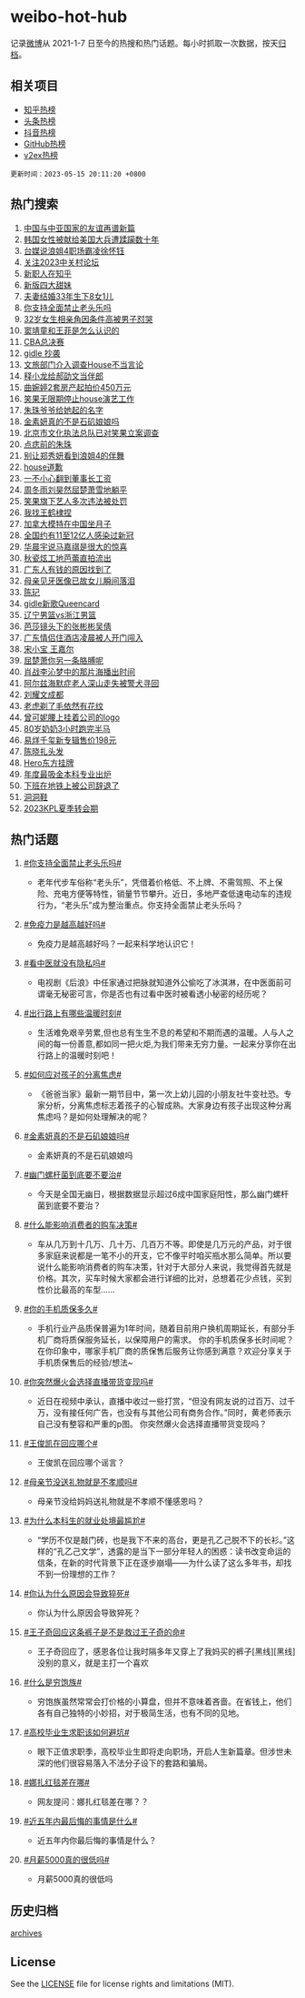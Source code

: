 # weibo-hot-hub

记录[微博](https://www.weibo.com)从 2021-1-7 日至今的热搜和热门话题。每小时抓取一次数据，按天[归档](archives)。

## 相关项目

- [知乎热榜](https://github.com/lonnyzhang423/zhihu-hot-hub)
- [头条热榜](https://github.com/lonnyzhang423/toutiao-hot-hub)
- [抖音热榜](https://github.com/lonnyzhang423/douyin-hot-hub)
- [GitHub热榜](https://github.com/lonnyzhang423/github-hot-hub)
- [v2ex热榜](https://github.com/lonnyzhang423/v2ex-hot-hub)


`更新时间：2023-05-15 20:11:20 +0800`

## 热门搜索

1. [中国与中亚国家的友谊再谱新篇](https://m.weibo.cn/search?containerid=100103type%3D1%26t%3D10%26q%3D%23%E4%B8%AD%E5%9B%BD%E4%B8%8E%E4%B8%AD%E4%BA%9A%E5%9B%BD%E5%AE%B6%E7%9A%84%E5%8F%8B%E8%B0%8A%E5%86%8D%E8%B0%B1%E6%96%B0%E7%AF%87%23&stream_entry_id=51&isnewpage=1&extparam=seat%3D1%26pos%3D0%26dgr%3D0%26filter_type%3Drealtimehot%26c_type%3D51%26cate%3D10103%26stream_entry_id%3D51%26display_time%3D1684152679%26pre_seqid%3D1684152679030932423142&luicode=10000011&lfid=106003type%253D25%2526t%253D3%2526disable_hot%253D1%2526filter_type%253Drealtimehot)
1. [韩国女性被献给美国大兵遭蹂躏数十年](https://m.weibo.cn/search?containerid=100103type%3D1%26t%3D10%26q%3D%23%E9%9F%A9%E5%9B%BD%E5%A5%B3%E6%80%A7%E8%A2%AB%E7%8C%AE%E7%BB%99%E7%BE%8E%E5%9B%BD%E5%A4%A7%E5%85%B5%E9%81%AD%E8%B9%82%E8%BA%8F%E6%95%B0%E5%8D%81%E5%B9%B4%23&stream_entry_id=31&isnewpage=1&extparam=seat%3D1%26pos%3D0%26realpos%3D1%26lcate%3D5001%26band_rank%3D1%26q%3D%2523%25E9%259F%25A9%25E5%259B%25BD%25E5%25A5%25B3%25E6%2580%25A7%25E8%25A2%25AB%25E7%258C%25AE%25E7%25BB%2599%25E7%25BE%258E%25E5%259B%25BD%25E5%25A4%25A7%25E5%2585%25B5%25E9%2581%25AD%25E8%25B9%2582%25E8%25BA%258F%25E6%2595%25B0%25E5%258D%2581%25E5%25B9%25B4%2523%26cate%3D5001%26flag%3D2%26dgr%3D0%26c_type%3D31%26stream_entry_id%3D31%26filter_type%3Drealtimehot%26display_time%3D1684152679%26pre_seqid%3D1684152679030932423142&luicode=10000011&lfid=106003type%253D25%2526t%253D3%2526disable_hot%253D1%2526filter_type%253Drealtimehot)
1. [台媒说浪姐4职场霸凌徐怀钰](https://m.weibo.cn/search?containerid=100103type%3D1%26t%3D10%26q%3D%23%E5%8F%B0%E5%AA%92%E8%AF%B4%E6%B5%AA%E5%A7%904%E8%81%8C%E5%9C%BA%E9%9C%B8%E5%87%8C%E5%BE%90%E6%80%80%E9%92%B0%23&stream_entry_id=31&isnewpage=1&extparam=seat%3D1%26pos%3D1%26realpos%3D2%26lcate%3D5001%26band_rank%3D2%26q%3D%2523%25E5%258F%25B0%25E5%25AA%2592%25E8%25AF%25B4%25E6%25B5%25AA%25E5%25A7%25904%25E8%2581%258C%25E5%259C%25BA%25E9%259C%25B8%25E5%2587%258C%25E5%25BE%2590%25E6%2580%2580%25E9%2592%25B0%2523%26cate%3D5001%26flag%3D1%26dgr%3D0%26c_type%3D31%26stream_entry_id%3D31%26filter_type%3Drealtimehot%26display_time%3D1684152679%26pre_seqid%3D1684152679030932423142&luicode=10000011&lfid=106003type%253D25%2526t%253D3%2526disable_hot%253D1%2526filter_type%253Drealtimehot)
1. [关注2023中关村论坛](https://m.weibo.cn/search?containerid=100103type%3D1%26t%3D10%26q%3D%23%E5%85%B3%E6%B3%A82023%E4%B8%AD%E5%85%B3%E6%9D%91%E8%AE%BA%E5%9D%9B%23&stream_entry_id=31&isnewpage=1&extparam=seat%3D1%26pos%3D2%26realpos%3D3%26lcate%3D5001%26band_rank%3D3%26q%3D%2523%25E5%2585%25B3%25E6%25B3%25A82023%25E4%25B8%25AD%25E5%2585%25B3%25E6%259D%2591%25E8%25AE%25BA%25E5%259D%259B%2523%26cate%3D5001%26flag%3D0%26dgr%3D0%26c_type%3D31%26stream_entry_id%3D31%26filter_type%3Drealtimehot%26display_time%3D1684152679%26pre_seqid%3D1684152679030932423142&luicode=10000011&lfid=106003type%253D25%2526t%253D3%2526disable_hot%253D1%2526filter_type%253Drealtimehot)
1. [新职人在知乎](https://m.weibo.cn/search?containerid=100103type%3D1%26t%3D10%26q%3D%23%E6%96%B0%E8%81%8C%E4%BA%BA%E5%9C%A8%E7%9F%A5%E4%B9%8E%23&stream_entry_id=31&isnewpage=1&extparam=seat%3D1%26pos%3D3%26lcate%3D5001%26band_rank%3D4%26adid%3D188929%26q%3D%2523%25E6%2596%25B0%25E8%2581%258C%25E4%25BA%25BA%25E5%259C%25A8%25E7%259F%25A5%25E4%25B9%258E%2523%26cate%3D5001%26is_ad_pos%3D1%26dgr%3D0%26c_type%3D31%26topic_ad%3D1%26stream_entry_id%3D31%26filter_type%3Drealtimehot%26display_time%3D1684152679%26pre_seqid%3D1684152679030932423142&luicode=10000011&lfid=106003type%253D25%2526t%253D3%2526disable_hot%253D1%2526filter_type%253Drealtimehot)
1. [新版四大甜妹](https://m.weibo.cn/search?containerid=100103type%3D1%26t%3D10%26q%3D%23%E6%96%B0%E7%89%88%E5%9B%9B%E5%A4%A7%E7%94%9C%E5%A6%B9%23&stream_entry_id=31&isnewpage=1&extparam=seat%3D1%26pos%3D4%26realpos%3D4%26lcate%3D5001%26band_rank%3D4%26q%3D%2523%25E6%2596%25B0%25E7%2589%2588%25E5%259B%259B%25E5%25A4%25A7%25E7%2594%259C%25E5%25A6%25B9%2523%26cate%3D5001%26flag%3D1%26dgr%3D0%26c_type%3D31%26stream_entry_id%3D31%26filter_type%3Drealtimehot%26display_time%3D1684152679%26pre_seqid%3D1684152679030932423142&luicode=10000011&lfid=106003type%253D25%2526t%253D3%2526disable_hot%253D1%2526filter_type%253Drealtimehot)
1. [夫妻结婚33年生下8女1儿](https://m.weibo.cn/search?containerid=100103type%3D1%26t%3D10%26q%3D%23%E5%A4%AB%E5%A6%BB%E7%BB%93%E5%A9%9A33%E5%B9%B4%E7%94%9F%E4%B8%8B8%E5%A5%B31%E5%84%BF%23&stream_entry_id=31&isnewpage=1&extparam=seat%3D1%26pos%3D5%26realpos%3D5%26lcate%3D5001%26band_rank%3D5%26q%3D%2523%25E5%25A4%25AB%25E5%25A6%25BB%25E7%25BB%2593%25E5%25A9%259A33%25E5%25B9%25B4%25E7%2594%259F%25E4%25B8%258B8%25E5%25A5%25B31%25E5%2584%25BF%2523%26cate%3D5001%26flag%3D1%26dgr%3D0%26c_type%3D31%26stream_entry_id%3D31%26filter_type%3Drealtimehot%26display_time%3D1684152679%26pre_seqid%3D1684152679030932423142&luicode=10000011&lfid=106003type%253D25%2526t%253D3%2526disable_hot%253D1%2526filter_type%253Drealtimehot)
1. [你支持全面禁止老头乐吗](https://m.weibo.cn/search?containerid=100103type%3D1%26t%3D10%26q%3D%23%E4%BD%A0%E6%94%AF%E6%8C%81%E5%85%A8%E9%9D%A2%E7%A6%81%E6%AD%A2%E8%80%81%E5%A4%B4%E4%B9%90%E5%90%97%23&stream_entry_id=31&isnewpage=1&extparam=seat%3D1%26pos%3D6%26realpos%3D6%26lcate%3D5001%26band_rank%3D6%26q%3D%2523%25E4%25BD%25A0%25E6%2594%25AF%25E6%258C%2581%25E5%2585%25A8%25E9%259D%25A2%25E7%25A6%2581%25E6%25AD%25A2%25E8%2580%2581%25E5%25A4%25B4%25E4%25B9%2590%25E5%2590%2597%2523%26cate%3D5001%26flag%3D0%26dgr%3D0%26c_type%3D31%26stream_entry_id%3D31%26filter_type%3Drealtimehot%26display_time%3D1684152679%26pre_seqid%3D1684152679030932423142&luicode=10000011&lfid=106003type%253D25%2526t%253D3%2526disable_hot%253D1%2526filter_type%253Drealtimehot)
1. [32岁女生相亲角因条件高被男子怼哭](https://m.weibo.cn/search?containerid=100103type%3D1%26t%3D10%26q%3D%2332%E5%B2%81%E5%A5%B3%E7%94%9F%E7%9B%B8%E4%BA%B2%E8%A7%92%E5%9B%A0%E6%9D%A1%E4%BB%B6%E9%AB%98%E8%A2%AB%E7%94%B7%E5%AD%90%E6%80%BC%E5%93%AD%23&stream_entry_id=31&isnewpage=1&extparam=seat%3D1%26pos%3D7%26realpos%3D7%26lcate%3D5001%26band_rank%3D7%26q%3D%252332%25E5%25B2%2581%25E5%25A5%25B3%25E7%2594%259F%25E7%259B%25B8%25E4%25BA%25B2%25E8%25A7%2592%25E5%259B%25A0%25E6%259D%25A1%25E4%25BB%25B6%25E9%25AB%2598%25E8%25A2%25AB%25E7%2594%25B7%25E5%25AD%2590%25E6%2580%25BC%25E5%2593%25AD%2523%26cate%3D5001%26flag%3D0%26dgr%3D0%26c_type%3D31%26stream_entry_id%3D31%26filter_type%3Drealtimehot%26display_time%3D1684152679%26pre_seqid%3D1684152679030932423142&luicode=10000011&lfid=106003type%253D25%2526t%253D3%2526disable_hot%253D1%2526filter_type%253Drealtimehot)
1. [窦靖童和王菲是怎么认识的](https://m.weibo.cn/search?containerid=100103type%3D1%26t%3D10%26q%3D%23%E7%AA%A6%E9%9D%96%E7%AB%A5%E5%92%8C%E7%8E%8B%E8%8F%B2%E6%98%AF%E6%80%8E%E4%B9%88%E8%AE%A4%E8%AF%86%E7%9A%84%23&stream_entry_id=31&isnewpage=1&extparam=seat%3D1%26pos%3D8%26realpos%3D8%26lcate%3D5001%26band_rank%3D8%26q%3D%2523%25E7%25AA%25A6%25E9%259D%2596%25E7%25AB%25A5%25E5%2592%258C%25E7%258E%258B%25E8%258F%25B2%25E6%2598%25AF%25E6%2580%258E%25E4%25B9%2588%25E8%25AE%25A4%25E8%25AF%2586%25E7%259A%2584%2523%26cate%3D5001%26flag%3D0%26dgr%3D0%26c_type%3D31%26stream_entry_id%3D31%26filter_type%3Drealtimehot%26display_time%3D1684152679%26pre_seqid%3D1684152679030932423142&luicode=10000011&lfid=106003type%253D25%2526t%253D3%2526disable_hot%253D1%2526filter_type%253Drealtimehot)
1. [CBA总决赛](https://m.weibo.cn/search?containerid=100103type%3D1%26t%3D10%26q%3D%23CBA%E6%80%BB%E5%86%B3%E8%B5%9B%23&stream_entry_id=31&isnewpage=1&extparam=seat%3D1%26pos%3D9%26realpos%3D9%26lcate%3D5001%26band_rank%3D9%26q%3D%2523CBA%25E6%2580%25BB%25E5%2586%25B3%25E8%25B5%259B%2523%26cate%3D5001%26flag%3D1%26dgr%3D0%26c_type%3D31%26stream_entry_id%3D31%26filter_type%3Drealtimehot%26display_time%3D1684152679%26pre_seqid%3D1684152679030932423142&luicode=10000011&lfid=106003type%253D25%2526t%253D3%2526disable_hot%253D1%2526filter_type%253Drealtimehot)
1. [gidle 抄袭](https://m.weibo.cn/search?containerid=100103type%3D1%26t%3D10%26q%3Dgidle+%E6%8A%84%E8%A2%AD&stream_entry_id=31&isnewpage=1&extparam=seat%3D1%26pos%3D10%26realpos%3D10%26lcate%3D5001%26band_rank%3D10%26q%3Dgidle%2520%25E6%258A%2584%25E8%25A2%25AD%26cate%3D5001%26flag%3D0%26dgr%3D0%26c_type%3D31%26stream_entry_id%3D31%26filter_type%3Drealtimehot%26display_time%3D1684152679%26pre_seqid%3D1684152679030932423142&luicode=10000011&lfid=106003type%253D25%2526t%253D3%2526disable_hot%253D1%2526filter_type%253Drealtimehot)
1. [文旅部门介入调查House不当言论](https://m.weibo.cn/search?containerid=100103type%3D1%26t%3D10%26q%3D%23%E6%96%87%E6%97%85%E9%83%A8%E9%97%A8%E4%BB%8B%E5%85%A5%E8%B0%83%E6%9F%A5House%E4%B8%8D%E5%BD%93%E8%A8%80%E8%AE%BA%23&stream_entry_id=31&isnewpage=1&extparam=seat%3D1%26pos%3D11%26realpos%3D11%26lcate%3D5001%26band_rank%3D11%26q%3D%2523%25E6%2596%2587%25E6%2597%2585%25E9%2583%25A8%25E9%2597%25A8%25E4%25BB%258B%25E5%2585%25A5%25E8%25B0%2583%25E6%259F%25A5House%25E4%25B8%258D%25E5%25BD%2593%25E8%25A8%2580%25E8%25AE%25BA%2523%26cate%3D5001%26flag%3D2%26dgr%3D0%26c_type%3D31%26stream_entry_id%3D31%26filter_type%3Drealtimehot%26display_time%3D1684152679%26pre_seqid%3D1684152679030932423142&luicode=10000011&lfid=106003type%253D25%2526t%253D3%2526disable_hot%253D1%2526filter_type%253Drealtimehot)
1. [释小龙给郝劭文当伴郎](https://m.weibo.cn/search?containerid=100103type%3D1%26t%3D10%26q%3D%23%E9%87%8A%E5%B0%8F%E9%BE%99%E7%BB%99%E9%83%9D%E5%8A%AD%E6%96%87%E5%BD%93%E4%BC%B4%E9%83%8E%23&stream_entry_id=31&isnewpage=1&extparam=seat%3D1%26pos%3D12%26realpos%3D12%26lcate%3D5001%26band_rank%3D12%26q%3D%2523%25E9%2587%258A%25E5%25B0%258F%25E9%25BE%2599%25E7%25BB%2599%25E9%2583%259D%25E5%258A%25AD%25E6%2596%2587%25E5%25BD%2593%25E4%25BC%25B4%25E9%2583%258E%2523%26cate%3D5001%26flag%3D2%26dgr%3D0%26c_type%3D31%26stream_entry_id%3D31%26filter_type%3Drealtimehot%26display_time%3D1684152679%26pre_seqid%3D1684152679030932423142&luicode=10000011&lfid=106003type%253D25%2526t%253D3%2526disable_hot%253D1%2526filter_type%253Drealtimehot)
1. [曲婉婷2套房产起拍价450万元](https://m.weibo.cn/search?containerid=100103type%3D1%26t%3D10%26q%3D%23%E6%9B%B2%E5%A9%89%E5%A9%B72%E5%A5%97%E6%88%BF%E4%BA%A7%E8%B5%B7%E6%8B%8D%E4%BB%B7450%E4%B8%87%E5%85%83%23&stream_entry_id=31&isnewpage=1&extparam=seat%3D1%26pos%3D13%26realpos%3D13%26lcate%3D5001%26band_rank%3D13%26q%3D%2523%25E6%259B%25B2%25E5%25A9%2589%25E5%25A9%25B72%25E5%25A5%2597%25E6%2588%25BF%25E4%25BA%25A7%25E8%25B5%25B7%25E6%258B%258D%25E4%25BB%25B7450%25E4%25B8%2587%25E5%2585%2583%2523%26cate%3D5001%26flag%3D1%26dgr%3D0%26c_type%3D31%26stream_entry_id%3D31%26filter_type%3Drealtimehot%26display_time%3D1684152679%26pre_seqid%3D1684152679030932423142&luicode=10000011&lfid=106003type%253D25%2526t%253D3%2526disable_hot%253D1%2526filter_type%253Drealtimehot)
1. [笑果无限期停止house演艺工作](https://m.weibo.cn/search?containerid=100103type%3D1%26t%3D10%26q%3D%23%E7%AC%91%E6%9E%9C%E6%97%A0%E9%99%90%E6%9C%9F%E5%81%9C%E6%AD%A2house%E6%BC%94%E8%89%BA%E5%B7%A5%E4%BD%9C%23&stream_entry_id=31&isnewpage=1&extparam=seat%3D1%26pos%3D14%26realpos%3D14%26lcate%3D5001%26band_rank%3D14%26q%3D%2523%25E7%25AC%2591%25E6%259E%259C%25E6%2597%25A0%25E9%2599%2590%25E6%259C%259F%25E5%2581%259C%25E6%25AD%25A2house%25E6%25BC%2594%25E8%2589%25BA%25E5%25B7%25A5%25E4%25BD%259C%2523%26cate%3D5001%26flag%3D0%26dgr%3D0%26c_type%3D31%26stream_entry_id%3D31%26filter_type%3Drealtimehot%26display_time%3D1684152679%26pre_seqid%3D1684152679030932423142&luicode=10000011&lfid=106003type%253D25%2526t%253D3%2526disable_hot%253D1%2526filter_type%253Drealtimehot)
1. [朱珠爷爷给她起的名字](https://m.weibo.cn/search?containerid=100103type%3D1%26t%3D10%26q%3D%23%E6%9C%B1%E7%8F%A0%E7%88%B7%E7%88%B7%E7%BB%99%E5%A5%B9%E8%B5%B7%E7%9A%84%E5%90%8D%E5%AD%97%23&stream_entry_id=31&isnewpage=1&extparam=seat%3D1%26pos%3D15%26realpos%3D15%26lcate%3D5001%26band_rank%3D15%26q%3D%2523%25E6%259C%25B1%25E7%258F%25A0%25E7%2588%25B7%25E7%2588%25B7%25E7%25BB%2599%25E5%25A5%25B9%25E8%25B5%25B7%25E7%259A%2584%25E5%2590%258D%25E5%25AD%2597%2523%26cate%3D5001%26flag%3D1%26dgr%3D0%26c_type%3D31%26stream_entry_id%3D31%26filter_type%3Drealtimehot%26display_time%3D1684152679%26pre_seqid%3D1684152679030932423142&luicode=10000011&lfid=106003type%253D25%2526t%253D3%2526disable_hot%253D1%2526filter_type%253Drealtimehot)
1. [金素妍真的不是石矶娘娘吗](https://m.weibo.cn/search?containerid=100103type%3D1%26t%3D10%26q%3D%23%E9%87%91%E7%B4%A0%E5%A6%8D%E7%9C%9F%E7%9A%84%E4%B8%8D%E6%98%AF%E7%9F%B3%E7%9F%B6%E5%A8%98%E5%A8%98%E5%90%97%23&stream_entry_id=31&isnewpage=1&extparam=seat%3D1%26pos%3D16%26realpos%3D16%26lcate%3D5001%26band_rank%3D16%26q%3D%2523%25E9%2587%2591%25E7%25B4%25A0%25E5%25A6%258D%25E7%259C%259F%25E7%259A%2584%25E4%25B8%258D%25E6%2598%25AF%25E7%259F%25B3%25E7%259F%25B6%25E5%25A8%2598%25E5%25A8%2598%25E5%2590%2597%2523%26cate%3D5001%26flag%3D0%26dgr%3D0%26c_type%3D31%26stream_entry_id%3D31%26filter_type%3Drealtimehot%26display_time%3D1684152679%26pre_seqid%3D1684152679030932423142&luicode=10000011&lfid=106003type%253D25%2526t%253D3%2526disable_hot%253D1%2526filter_type%253Drealtimehot)
1. [北京市文化执法总队已对笑果立案调查](https://m.weibo.cn/search?containerid=100103type%3D1%26t%3D10%26q%3D%23%E5%8C%97%E4%BA%AC%E5%B8%82%E6%96%87%E5%8C%96%E6%89%A7%E6%B3%95%E6%80%BB%E9%98%9F%E5%B7%B2%E5%AF%B9%E7%AC%91%E6%9E%9C%E7%AB%8B%E6%A1%88%E8%B0%83%E6%9F%A5%23&stream_entry_id=31&isnewpage=1&extparam=seat%3D1%26pos%3D17%26realpos%3D17%26lcate%3D5001%26band_rank%3D17%26q%3D%2523%25E5%258C%2597%25E4%25BA%25AC%25E5%25B8%2582%25E6%2596%2587%25E5%258C%2596%25E6%2589%25A7%25E6%25B3%2595%25E6%2580%25BB%25E9%2598%259F%25E5%25B7%25B2%25E5%25AF%25B9%25E7%25AC%2591%25E6%259E%259C%25E7%25AB%258B%25E6%25A1%2588%25E8%25B0%2583%25E6%259F%25A5%2523%26cate%3D5001%26flag%3D1%26dgr%3D0%26c_type%3D31%26stream_entry_id%3D31%26filter_type%3Drealtimehot%26display_time%3D1684152679%26pre_seqid%3D1684152679030932423142&luicode=10000011&lfid=106003type%253D25%2526t%253D3%2526disable_hot%253D1%2526filter_type%253Drealtimehot)
1. [点痣前的朱珠](https://m.weibo.cn/search?containerid=100103type%3D1%26t%3D10%26q%3D%23%E7%82%B9%E7%97%A3%E5%89%8D%E7%9A%84%E6%9C%B1%E7%8F%A0%23&stream_entry_id=31&isnewpage=1&extparam=seat%3D1%26pos%3D18%26realpos%3D18%26lcate%3D5001%26band_rank%3D18%26q%3D%2523%25E7%2582%25B9%25E7%2597%25A3%25E5%2589%258D%25E7%259A%2584%25E6%259C%25B1%25E7%258F%25A0%2523%26cate%3D5001%26flag%3D1%26dgr%3D0%26c_type%3D31%26stream_entry_id%3D31%26filter_type%3Drealtimehot%26display_time%3D1684152679%26pre_seqid%3D1684152679030932423142&luicode=10000011&lfid=106003type%253D25%2526t%253D3%2526disable_hot%253D1%2526filter_type%253Drealtimehot)
1. [别让郑秀妍看到浪姐4的伴舞](https://m.weibo.cn/search?containerid=100103type%3D1%26t%3D10%26q%3D%23%E5%88%AB%E8%AE%A9%E9%83%91%E7%A7%80%E5%A6%8D%E7%9C%8B%E5%88%B0%E6%B5%AA%E5%A7%904%E7%9A%84%E4%BC%B4%E8%88%9E%23&stream_entry_id=31&isnewpage=1&extparam=seat%3D1%26pos%3D19%26realpos%3D19%26lcate%3D5001%26band_rank%3D19%26q%3D%2523%25E5%2588%25AB%25E8%25AE%25A9%25E9%2583%2591%25E7%25A7%2580%25E5%25A6%258D%25E7%259C%258B%25E5%2588%25B0%25E6%25B5%25AA%25E5%25A7%25904%25E7%259A%2584%25E4%25BC%25B4%25E8%2588%259E%2523%26cate%3D5001%26flag%3D1%26dgr%3D0%26c_type%3D31%26stream_entry_id%3D31%26filter_type%3Drealtimehot%26display_time%3D1684152679%26pre_seqid%3D1684152679030932423142&luicode=10000011&lfid=106003type%253D25%2526t%253D3%2526disable_hot%253D1%2526filter_type%253Drealtimehot)
1. [house道歉](https://m.weibo.cn/search?containerid=100103type%3D1%26t%3D10%26q%3D%23house%E9%81%93%E6%AD%89%23&stream_entry_id=31&isnewpage=1&extparam=seat%3D1%26pos%3D20%26realpos%3D20%26lcate%3D5001%26band_rank%3D20%26q%3D%2523house%25E9%2581%2593%25E6%25AD%2589%2523%26cate%3D5001%26flag%3D0%26dgr%3D0%26c_type%3D31%26stream_entry_id%3D31%26filter_type%3Drealtimehot%26display_time%3D1684152679%26pre_seqid%3D1684152679030932423142&luicode=10000011&lfid=106003type%253D25%2526t%253D3%2526disable_hot%253D1%2526filter_type%253Drealtimehot)
1. [一不小心翻到董事长工资](https://m.weibo.cn/search?containerid=100103type%3D1%26t%3D10%26q%3D%23%E4%B8%80%E4%B8%8D%E5%B0%8F%E5%BF%83%E7%BF%BB%E5%88%B0%E8%91%A3%E4%BA%8B%E9%95%BF%E5%B7%A5%E8%B5%84%23&stream_entry_id=31&isnewpage=1&extparam=seat%3D1%26pos%3D21%26realpos%3D21%26lcate%3D5001%26band_rank%3D21%26q%3D%2523%25E4%25B8%2580%25E4%25B8%258D%25E5%25B0%258F%25E5%25BF%2583%25E7%25BF%25BB%25E5%2588%25B0%25E8%2591%25A3%25E4%25BA%258B%25E9%2595%25BF%25E5%25B7%25A5%25E8%25B5%2584%2523%26cate%3D5001%26flag%3D0%26dgr%3D0%26c_type%3D31%26stream_entry_id%3D31%26filter_type%3Drealtimehot%26display_time%3D1684152679%26pre_seqid%3D1684152679030932423142&luicode=10000011&lfid=106003type%253D25%2526t%253D3%2526disable_hot%253D1%2526filter_type%253Drealtimehot)
1. [周冬雨刘昊然屈楚萧雪地躺平](https://m.weibo.cn/search?containerid=100103type%3D1%26t%3D10%26q%3D%23%E5%91%A8%E5%86%AC%E9%9B%A8%E5%88%98%E6%98%8A%E7%84%B6%E5%B1%88%E6%A5%9A%E8%90%A7%E9%9B%AA%E5%9C%B0%E8%BA%BA%E5%B9%B3%23&stream_entry_id=31&isnewpage=1&extparam=seat%3D1%26pos%3D22%26realpos%3D22%26lcate%3D5001%26band_rank%3D22%26q%3D%2523%25E5%2591%25A8%25E5%2586%25AC%25E9%259B%25A8%25E5%2588%2598%25E6%2598%258A%25E7%2584%25B6%25E5%25B1%2588%25E6%25A5%259A%25E8%2590%25A7%25E9%259B%25AA%25E5%259C%25B0%25E8%25BA%25BA%25E5%25B9%25B3%2523%26cate%3D5001%26flag%3D0%26dgr%3D0%26c_type%3D31%26stream_entry_id%3D31%26filter_type%3Drealtimehot%26display_time%3D1684152679%26pre_seqid%3D1684152679030932423142&luicode=10000011&lfid=106003type%253D25%2526t%253D3%2526disable_hot%253D1%2526filter_type%253Drealtimehot)
1. [笑果旗下艺人多次违法被处罚](https://m.weibo.cn/search?containerid=100103type%3D1%26t%3D10%26q%3D%23%E7%AC%91%E6%9E%9C%E6%97%97%E4%B8%8B%E8%89%BA%E4%BA%BA%E5%A4%9A%E6%AC%A1%E8%BF%9D%E6%B3%95%E8%A2%AB%E5%A4%84%E7%BD%9A%23&stream_entry_id=31&isnewpage=1&extparam=seat%3D1%26pos%3D23%26realpos%3D23%26lcate%3D5001%26band_rank%3D23%26q%3D%2523%25E7%25AC%2591%25E6%259E%259C%25E6%2597%2597%25E4%25B8%258B%25E8%2589%25BA%25E4%25BA%25BA%25E5%25A4%259A%25E6%25AC%25A1%25E8%25BF%259D%25E6%25B3%2595%25E8%25A2%25AB%25E5%25A4%2584%25E7%25BD%259A%2523%26cate%3D5001%26flag%3D0%26dgr%3D0%26c_type%3D31%26stream_entry_id%3D31%26filter_type%3Drealtimehot%26display_time%3D1684152679%26pre_seqid%3D1684152679030932423142&luicode=10000011&lfid=106003type%253D25%2526t%253D3%2526disable_hot%253D1%2526filter_type%253Drealtimehot)
1. [我找王鹤棣捏](https://m.weibo.cn/search?containerid=100103type%3D1%26t%3D10%26q%3D%23%E6%88%91%E6%89%BE%E7%8E%8B%E9%B9%A4%E6%A3%A3%E6%8D%8F%23&stream_entry_id=31&isnewpage=1&extparam=seat%3D1%26pos%3D24%26realpos%3D24%26lcate%3D5001%26band_rank%3D24%26q%3D%2523%25E6%2588%2591%25E6%2589%25BE%25E7%258E%258B%25E9%25B9%25A4%25E6%25A3%25A3%25E6%258D%258F%2523%26cate%3D5001%26flag%3D0%26dgr%3D0%26c_type%3D31%26stream_entry_id%3D31%26filter_type%3Drealtimehot%26display_time%3D1684152679%26pre_seqid%3D1684152679030932423142&luicode=10000011&lfid=106003type%253D25%2526t%253D3%2526disable_hot%253D1%2526filter_type%253Drealtimehot)
1. [加拿大模特在中国坐月子](https://m.weibo.cn/search?containerid=100103type%3D1%26t%3D10%26q%3D%E5%8A%A0%E6%8B%BF%E5%A4%A7%E6%A8%A1%E7%89%B9%E5%9C%A8%E4%B8%AD%E5%9B%BD%E5%9D%90%E6%9C%88%E5%AD%90&stream_entry_id=31&isnewpage=1&extparam=seat%3D1%26pos%3D25%26realpos%3D25%26lcate%3D5001%26band_rank%3D25%26q%3D%25E5%258A%25A0%25E6%258B%25BF%25E5%25A4%25A7%25E6%25A8%25A1%25E7%2589%25B9%25E5%259C%25A8%25E4%25B8%25AD%25E5%259B%25BD%25E5%259D%2590%25E6%259C%2588%25E5%25AD%2590%26cate%3D5001%26flag%3D0%26dgr%3D0%26c_type%3D31%26stream_entry_id%3D31%26filter_type%3Drealtimehot%26display_time%3D1684152679%26pre_seqid%3D1684152679030932423142&luicode=10000011&lfid=106003type%253D25%2526t%253D3%2526disable_hot%253D1%2526filter_type%253Drealtimehot)
1. [全国约有11至12亿人感染过新冠](https://m.weibo.cn/search?containerid=100103type%3D1%26t%3D10%26q%3D%23%E5%85%A8%E5%9B%BD%E7%BA%A6%E6%9C%8911%E8%87%B312%E4%BA%BF%E4%BA%BA%E6%84%9F%E6%9F%93%E8%BF%87%E6%96%B0%E5%86%A0%23&stream_entry_id=31&isnewpage=1&extparam=seat%3D1%26pos%3D26%26realpos%3D26%26lcate%3D5001%26band_rank%3D26%26q%3D%2523%25E5%2585%25A8%25E5%259B%25BD%25E7%25BA%25A6%25E6%259C%258911%25E8%2587%25B312%25E4%25BA%25BF%25E4%25BA%25BA%25E6%2584%259F%25E6%259F%2593%25E8%25BF%2587%25E6%2596%25B0%25E5%2586%25A0%2523%26cate%3D5001%26flag%3D1%26dgr%3D0%26c_type%3D31%26stream_entry_id%3D31%26filter_type%3Drealtimehot%26display_time%3D1684152679%26pre_seqid%3D1684152679030932423142&luicode=10000011&lfid=106003type%253D25%2526t%253D3%2526disable_hot%253D1%2526filter_type%253Drealtimehot)
1. [华晨宇说马嘉祺是很大的惊喜](https://m.weibo.cn/search?containerid=100103type%3D1%26t%3D10%26q%3D%23%E5%8D%8E%E6%99%A8%E5%AE%87%E8%AF%B4%E9%A9%AC%E5%98%89%E7%A5%BA%E6%98%AF%E5%BE%88%E5%A4%A7%E7%9A%84%E6%83%8A%E5%96%9C%23&stream_entry_id=31&isnewpage=1&extparam=seat%3D1%26pos%3D27%26realpos%3D27%26lcate%3D5001%26band_rank%3D27%26q%3D%2523%25E5%258D%258E%25E6%2599%25A8%25E5%25AE%2587%25E8%25AF%25B4%25E9%25A9%25AC%25E5%2598%2589%25E7%25A5%25BA%25E6%2598%25AF%25E5%25BE%2588%25E5%25A4%25A7%25E7%259A%2584%25E6%2583%258A%25E5%2596%259C%2523%26cate%3D5001%26flag%3D1%26dgr%3D0%26c_type%3D31%26stream_entry_id%3D31%26filter_type%3Drealtimehot%26display_time%3D1684152679%26pre_seqid%3D1684152679030932423142&luicode=10000011&lfid=106003type%253D25%2526t%253D3%2526disable_hot%253D1%2526filter_type%253Drealtimehot)
1. [秋瓷炫工地芭蕾直拍流出](https://m.weibo.cn/search?containerid=100103type%3D1%26t%3D10%26q%3D%E7%A7%8B%E7%93%B7%E7%82%AB%E5%B7%A5%E5%9C%B0%E8%8A%AD%E8%95%BE%E7%9B%B4%E6%8B%8D%E6%B5%81%E5%87%BA&stream_entry_id=31&isnewpage=1&extparam=seat%3D1%26pos%3D28%26realpos%3D28%26lcate%3D5001%26band_rank%3D28%26q%3D%25E7%25A7%258B%25E7%2593%25B7%25E7%2582%25AB%25E5%25B7%25A5%25E5%259C%25B0%25E8%258A%25AD%25E8%2595%25BE%25E7%259B%25B4%25E6%258B%258D%25E6%25B5%2581%25E5%2587%25BA%26cate%3D5001%26flag%3D0%26dgr%3D0%26c_type%3D31%26stream_entry_id%3D31%26filter_type%3Drealtimehot%26display_time%3D1684152679%26pre_seqid%3D1684152679030932423142&luicode=10000011&lfid=106003type%253D25%2526t%253D3%2526disable_hot%253D1%2526filter_type%253Drealtimehot)
1. [广东人有钱的原因找到了](https://m.weibo.cn/search?containerid=100103type%3D1%26t%3D10%26q%3D%23%E5%B9%BF%E4%B8%9C%E4%BA%BA%E6%9C%89%E9%92%B1%E7%9A%84%E5%8E%9F%E5%9B%A0%E6%89%BE%E5%88%B0%E4%BA%86%23&stream_entry_id=31&isnewpage=1&extparam=seat%3D1%26pos%3D29%26realpos%3D29%26lcate%3D5001%26band_rank%3D29%26q%3D%2523%25E5%25B9%25BF%25E4%25B8%259C%25E4%25BA%25BA%25E6%259C%2589%25E9%2592%25B1%25E7%259A%2584%25E5%258E%259F%25E5%259B%25A0%25E6%2589%25BE%25E5%2588%25B0%25E4%25BA%2586%2523%26cate%3D5001%26flag%3D1%26dgr%3D0%26c_type%3D31%26stream_entry_id%3D31%26filter_type%3Drealtimehot%26display_time%3D1684152679%26pre_seqid%3D1684152679030932423142&luicode=10000011&lfid=106003type%253D25%2526t%253D3%2526disable_hot%253D1%2526filter_type%253Drealtimehot)
1. [母亲见牙医像已故女儿瞬间落泪](https://m.weibo.cn/search?containerid=100103type%3D1%26t%3D10%26q%3D%23%E6%AF%8D%E4%BA%B2%E8%A7%81%E7%89%99%E5%8C%BB%E5%83%8F%E5%B7%B2%E6%95%85%E5%A5%B3%E5%84%BF%E7%9E%AC%E9%97%B4%E8%90%BD%E6%B3%AA%23&stream_entry_id=31&isnewpage=1&extparam=seat%3D1%26pos%3D30%26realpos%3D30%26lcate%3D5001%26band_rank%3D30%26q%3D%2523%25E6%25AF%258D%25E4%25BA%25B2%25E8%25A7%2581%25E7%2589%2599%25E5%258C%25BB%25E5%2583%258F%25E5%25B7%25B2%25E6%2595%2585%25E5%25A5%25B3%25E5%2584%25BF%25E7%259E%25AC%25E9%2597%25B4%25E8%2590%25BD%25E6%25B3%25AA%2523%26cate%3D5001%26flag%3D0%26dgr%3D0%26c_type%3D31%26stream_entry_id%3D31%26filter_type%3Drealtimehot%26display_time%3D1684152679%26pre_seqid%3D1684152679030932423142&luicode=10000011&lfid=106003type%253D25%2526t%253D3%2526disable_hot%253D1%2526filter_type%253Drealtimehot)
1. [陈玘](https://m.weibo.cn/search?containerid=100103type%3D1%26t%3D10%26q%3D%E9%99%88%E7%8E%98&stream_entry_id=31&isnewpage=1&extparam=seat%3D1%26pos%3D31%26realpos%3D31%26lcate%3D5001%26band_rank%3D31%26q%3D%25E9%2599%2588%25E7%258E%2598%26cate%3D5001%26flag%3D1%26dgr%3D0%26c_type%3D31%26stream_entry_id%3D31%26filter_type%3Drealtimehot%26display_time%3D1684152679%26pre_seqid%3D1684152679030932423142&luicode=10000011&lfid=106003type%253D25%2526t%253D3%2526disable_hot%253D1%2526filter_type%253Drealtimehot)
1. [gidle新歌Queencard](https://m.weibo.cn/search?containerid=100103type%3D1%26t%3D10%26q%3D%23gidle%E6%96%B0%E6%AD%8CQueencard%23&stream_entry_id=31&isnewpage=1&extparam=seat%3D1%26pos%3D32%26realpos%3D32%26lcate%3D5001%26band_rank%3D32%26q%3D%2523gidle%25E6%2596%25B0%25E6%25AD%258CQueencard%2523%26cate%3D5001%26flag%3D0%26dgr%3D0%26c_type%3D31%26stream_entry_id%3D31%26filter_type%3Drealtimehot%26display_time%3D1684152679%26pre_seqid%3D1684152679030932423142&luicode=10000011&lfid=106003type%253D25%2526t%253D3%2526disable_hot%253D1%2526filter_type%253Drealtimehot)
1. [辽宁男篮vs浙江男篮](https://m.weibo.cn/search?containerid=100103type%3D1%26t%3D10%26q%3D%23%E8%BE%BD%E5%AE%81%E7%94%B7%E7%AF%AEvs%E6%B5%99%E6%B1%9F%E7%94%B7%E7%AF%AE%23&stream_entry_id=31&isnewpage=1&extparam=seat%3D1%26pos%3D33%26realpos%3D33%26lcate%3D5001%26band_rank%3D33%26q%3D%2523%25E8%25BE%25BD%25E5%25AE%2581%25E7%2594%25B7%25E7%25AF%25AEvs%25E6%25B5%2599%25E6%25B1%259F%25E7%2594%25B7%25E7%25AF%25AE%2523%26cate%3D5001%26flag%3D1%26dgr%3D0%26c_type%3D31%26stream_entry_id%3D31%26filter_type%3Drealtimehot%26display_time%3D1684152679%26pre_seqid%3D1684152679030932423142&luicode=10000011&lfid=106003type%253D25%2526t%253D3%2526disable_hot%253D1%2526filter_type%253Drealtimehot)
1. [芭莎镜头下的张彬彬吴倩](https://m.weibo.cn/search?containerid=100103type%3D1%26t%3D10%26q%3D%23%E8%8A%AD%E8%8E%8E%E9%95%9C%E5%A4%B4%E4%B8%8B%E7%9A%84%E5%BC%A0%E5%BD%AC%E5%BD%AC%E5%90%B4%E5%80%A9%23&stream_entry_id=31&isnewpage=1&extparam=seat%3D1%26pos%3D34%26realpos%3D34%26lcate%3D5001%26band_rank%3D34%26q%3D%2523%25E8%258A%25AD%25E8%258E%258E%25E9%2595%259C%25E5%25A4%25B4%25E4%25B8%258B%25E7%259A%2584%25E5%25BC%25A0%25E5%25BD%25AC%25E5%25BD%25AC%25E5%2590%25B4%25E5%2580%25A9%2523%26cate%3D5001%26flag%3D1%26dgr%3D0%26c_type%3D31%26stream_entry_id%3D31%26filter_type%3Drealtimehot%26display_time%3D1684152679%26pre_seqid%3D1684152679030932423142&luicode=10000011&lfid=106003type%253D25%2526t%253D3%2526disable_hot%253D1%2526filter_type%253Drealtimehot)
1. [广东情侣住酒店凌晨被人开门闯入](https://m.weibo.cn/search?containerid=100103type%3D1%26t%3D10%26q%3D%23%E5%B9%BF%E4%B8%9C%E6%83%85%E4%BE%A3%E4%BD%8F%E9%85%92%E5%BA%97%E5%87%8C%E6%99%A8%E8%A2%AB%E4%BA%BA%E5%BC%80%E9%97%A8%E9%97%AF%E5%85%A5%23&stream_entry_id=31&isnewpage=1&extparam=seat%3D1%26pos%3D35%26realpos%3D35%26lcate%3D5001%26band_rank%3D35%26q%3D%2523%25E5%25B9%25BF%25E4%25B8%259C%25E6%2583%2585%25E4%25BE%25A3%25E4%25BD%258F%25E9%2585%2592%25E5%25BA%2597%25E5%2587%258C%25E6%2599%25A8%25E8%25A2%25AB%25E4%25BA%25BA%25E5%25BC%2580%25E9%2597%25A8%25E9%2597%25AF%25E5%2585%25A5%2523%26cate%3D5001%26flag%3D1%26dgr%3D0%26c_type%3D31%26stream_entry_id%3D31%26filter_type%3Drealtimehot%26display_time%3D1684152679%26pre_seqid%3D1684152679030932423142&luicode=10000011&lfid=106003type%253D25%2526t%253D3%2526disable_hot%253D1%2526filter_type%253Drealtimehot)
1. [宋小宝 王嘉尔](https://m.weibo.cn/search?containerid=100103type%3D1%26t%3D10%26q%3D%E5%AE%8B%E5%B0%8F%E5%AE%9D+%E7%8E%8B%E5%98%89%E5%B0%94&stream_entry_id=31&isnewpage=1&extparam=seat%3D1%26pos%3D36%26realpos%3D36%26lcate%3D5001%26band_rank%3D36%26q%3D%25E5%25AE%258B%25E5%25B0%258F%25E5%25AE%259D%2520%25E7%258E%258B%25E5%2598%2589%25E5%25B0%2594%26cate%3D5001%26flag%3D0%26dgr%3D0%26c_type%3D31%26stream_entry_id%3D31%26filter_type%3Drealtimehot%26display_time%3D1684152679%26pre_seqid%3D1684152679030932423142&luicode=10000011&lfid=106003type%253D25%2526t%253D3%2526disable_hot%253D1%2526filter_type%253Drealtimehot)
1. [屈楚萧你另一条胳膊呢](https://m.weibo.cn/search?containerid=100103type%3D1%26t%3D10%26q%3D%23%E5%B1%88%E6%A5%9A%E8%90%A7%E4%BD%A0%E5%8F%A6%E4%B8%80%E6%9D%A1%E8%83%B3%E8%86%8A%E5%91%A2%23&stream_entry_id=31&isnewpage=1&extparam=seat%3D1%26pos%3D37%26realpos%3D37%26lcate%3D5001%26band_rank%3D37%26q%3D%2523%25E5%25B1%2588%25E6%25A5%259A%25E8%2590%25A7%25E4%25BD%25A0%25E5%258F%25A6%25E4%25B8%2580%25E6%259D%25A1%25E8%2583%25B3%25E8%2586%258A%25E5%2591%25A2%2523%26cate%3D5001%26flag%3D1%26dgr%3D0%26c_type%3D31%26stream_entry_id%3D31%26filter_type%3Drealtimehot%26display_time%3D1684152679%26pre_seqid%3D1684152679030932423142&luicode=10000011&lfid=106003type%253D25%2526t%253D3%2526disable_hot%253D1%2526filter_type%253Drealtimehot)
1. [肖战李沁梦中的那片海播出时间](https://m.weibo.cn/search?containerid=100103type%3D1%26t%3D10%26q%3D%23%E8%82%96%E6%88%98%E6%9D%8E%E6%B2%81%E6%A2%A6%E4%B8%AD%E7%9A%84%E9%82%A3%E7%89%87%E6%B5%B7%E6%92%AD%E5%87%BA%E6%97%B6%E9%97%B4%23&stream_entry_id=31&isnewpage=1&extparam=seat%3D1%26pos%3D38%26realpos%3D38%26lcate%3D5001%26band_rank%3D38%26q%3D%2523%25E8%2582%2596%25E6%2588%2598%25E6%259D%258E%25E6%25B2%2581%25E6%25A2%25A6%25E4%25B8%25AD%25E7%259A%2584%25E9%2582%25A3%25E7%2589%2587%25E6%25B5%25B7%25E6%2592%25AD%25E5%2587%25BA%25E6%2597%25B6%25E9%2597%25B4%2523%26cate%3D5001%26flag%3D1%26dgr%3D0%26c_type%3D31%26stream_entry_id%3D31%26filter_type%3Drealtimehot%26display_time%3D1684152679%26pre_seqid%3D1684152679030932423142&luicode=10000011&lfid=106003type%253D25%2526t%253D3%2526disable_hot%253D1%2526filter_type%253Drealtimehot)
1. [阿尔兹海默症老人深山走失被警犬寻回](https://m.weibo.cn/search?containerid=100103type%3D1%26t%3D10%26q%3D%23%E9%98%BF%E5%B0%94%E5%85%B9%E6%B5%B7%E9%BB%98%E7%97%87%E8%80%81%E4%BA%BA%E6%B7%B1%E5%B1%B1%E8%B5%B0%E5%A4%B1%E8%A2%AB%E8%AD%A6%E7%8A%AC%E5%AF%BB%E5%9B%9E%23&stream_entry_id=31&isnewpage=1&extparam=seat%3D1%26pos%3D39%26realpos%3D39%26lcate%3D5001%26band_rank%3D39%26q%3D%2523%25E9%2598%25BF%25E5%25B0%2594%25E5%2585%25B9%25E6%25B5%25B7%25E9%25BB%2598%25E7%2597%2587%25E8%2580%2581%25E4%25BA%25BA%25E6%25B7%25B1%25E5%25B1%25B1%25E8%25B5%25B0%25E5%25A4%25B1%25E8%25A2%25AB%25E8%25AD%25A6%25E7%258A%25AC%25E5%25AF%25BB%25E5%259B%259E%2523%26cate%3D5001%26flag%3D0%26dgr%3D0%26c_type%3D31%26stream_entry_id%3D31%26filter_type%3Drealtimehot%26display_time%3D1684152679%26pre_seqid%3D1684152679030932423142&luicode=10000011&lfid=106003type%253D25%2526t%253D3%2526disable_hot%253D1%2526filter_type%253Drealtimehot)
1. [刘耀文成都](https://m.weibo.cn/search?containerid=100103type%3D1%26t%3D10%26q%3D%E5%88%98%E8%80%80%E6%96%87%E6%88%90%E9%83%BD&stream_entry_id=31&isnewpage=1&extparam=seat%3D1%26pos%3D40%26realpos%3D40%26lcate%3D5001%26band_rank%3D40%26q%3D%25E5%2588%2598%25E8%2580%2580%25E6%2596%2587%25E6%2588%2590%25E9%2583%25BD%26cate%3D5001%26flag%3D1%26dgr%3D0%26c_type%3D31%26stream_entry_id%3D31%26filter_type%3Drealtimehot%26display_time%3D1684152679%26pre_seqid%3D1684152679030932423142&luicode=10000011&lfid=106003type%253D25%2526t%253D3%2526disable_hot%253D1%2526filter_type%253Drealtimehot)
1. [老虎剃了毛依然有花纹](https://m.weibo.cn/search?containerid=100103type%3D1%26t%3D10%26q%3D%E8%80%81%E8%99%8E%E5%89%83%E4%BA%86%E6%AF%9B%E4%BE%9D%E7%84%B6%E6%9C%89%E8%8A%B1%E7%BA%B9&stream_entry_id=31&isnewpage=1&extparam=seat%3D1%26pos%3D41%26realpos%3D41%26lcate%3D5001%26band_rank%3D41%26q%3D%25E8%2580%2581%25E8%2599%258E%25E5%2589%2583%25E4%25BA%2586%25E6%25AF%259B%25E4%25BE%259D%25E7%2584%25B6%25E6%259C%2589%25E8%258A%25B1%25E7%25BA%25B9%26cate%3D5001%26flag%3D0%26dgr%3D0%26c_type%3D31%26stream_entry_id%3D31%26filter_type%3Drealtimehot%26display_time%3D1684152679%26pre_seqid%3D1684152679030932423142&luicode=10000011&lfid=106003type%253D25%2526t%253D3%2526disable_hot%253D1%2526filter_type%253Drealtimehot)
1. [曾可妮腰上挂着公司的logo](https://m.weibo.cn/search?containerid=100103type%3D1%26t%3D10%26q%3D%23%E6%9B%BE%E5%8F%AF%E5%A6%AE%E8%85%B0%E4%B8%8A%E6%8C%82%E7%9D%80%E5%85%AC%E5%8F%B8%E7%9A%84logo%23&stream_entry_id=31&isnewpage=1&extparam=seat%3D1%26pos%3D42%26realpos%3D42%26lcate%3D5001%26band_rank%3D42%26q%3D%2523%25E6%259B%25BE%25E5%258F%25AF%25E5%25A6%25AE%25E8%2585%25B0%25E4%25B8%258A%25E6%258C%2582%25E7%259D%2580%25E5%2585%25AC%25E5%258F%25B8%25E7%259A%2584logo%2523%26cate%3D5001%26flag%3D1%26dgr%3D0%26c_type%3D31%26stream_entry_id%3D31%26filter_type%3Drealtimehot%26display_time%3D1684152679%26pre_seqid%3D1684152679030932423142&luicode=10000011&lfid=106003type%253D25%2526t%253D3%2526disable_hot%253D1%2526filter_type%253Drealtimehot)
1. [80岁奶奶3小时跑完半马](https://m.weibo.cn/search?containerid=100103type%3D1%26t%3D10%26q%3D%2380%E5%B2%81%E5%A5%B6%E5%A5%B63%E5%B0%8F%E6%97%B6%E8%B7%91%E5%AE%8C%E5%8D%8A%E9%A9%AC%23&stream_entry_id=31&isnewpage=1&extparam=seat%3D1%26pos%3D43%26realpos%3D43%26lcate%3D5001%26band_rank%3D43%26q%3D%252380%25E5%25B2%2581%25E5%25A5%25B6%25E5%25A5%25B63%25E5%25B0%258F%25E6%2597%25B6%25E8%25B7%2591%25E5%25AE%258C%25E5%258D%258A%25E9%25A9%25AC%2523%26cate%3D5001%26flag%3D0%26dgr%3D0%26c_type%3D31%26stream_entry_id%3D31%26filter_type%3Drealtimehot%26display_time%3D1684152679%26pre_seqid%3D1684152679030932423142&luicode=10000011&lfid=106003type%253D25%2526t%253D3%2526disable_hot%253D1%2526filter_type%253Drealtimehot)
1. [易烊千玺新专辑售价198元](https://m.weibo.cn/search?containerid=100103type%3D1%26t%3D10%26q%3D%23%E6%98%93%E7%83%8A%E5%8D%83%E7%8E%BA%E6%96%B0%E4%B8%93%E8%BE%91%E5%94%AE%E4%BB%B7198%E5%85%83%23&stream_entry_id=31&isnewpage=1&extparam=seat%3D1%26pos%3D44%26realpos%3D44%26lcate%3D5001%26band_rank%3D44%26q%3D%2523%25E6%2598%2593%25E7%2583%258A%25E5%258D%2583%25E7%258E%25BA%25E6%2596%25B0%25E4%25B8%2593%25E8%25BE%2591%25E5%2594%25AE%25E4%25BB%25B7198%25E5%2585%2583%2523%26cate%3D5001%26flag%3D0%26dgr%3D0%26c_type%3D31%26stream_entry_id%3D31%26filter_type%3Drealtimehot%26display_time%3D1684152679%26pre_seqid%3D1684152679030932423142&luicode=10000011&lfid=106003type%253D25%2526t%253D3%2526disable_hot%253D1%2526filter_type%253Drealtimehot)
1. [陈晓扎头发](https://m.weibo.cn/search?containerid=100103type%3D1%26t%3D10%26q%3D%23%E9%99%88%E6%99%93%E6%89%8E%E5%A4%B4%E5%8F%91%23&stream_entry_id=31&isnewpage=1&extparam=seat%3D1%26pos%3D45%26realpos%3D45%26lcate%3D5001%26band_rank%3D45%26q%3D%2523%25E9%2599%2588%25E6%2599%2593%25E6%2589%258E%25E5%25A4%25B4%25E5%258F%2591%2523%26cate%3D5001%26flag%3D1%26dgr%3D0%26c_type%3D31%26stream_entry_id%3D31%26filter_type%3Drealtimehot%26display_time%3D1684152679%26pre_seqid%3D1684152679030932423142&luicode=10000011&lfid=106003type%253D25%2526t%253D3%2526disable_hot%253D1%2526filter_type%253Drealtimehot)
1. [Hero东方挂牌](https://m.weibo.cn/search?containerid=100103type%3D1%26t%3D10%26q%3D%23Hero%E4%B8%9C%E6%96%B9%E6%8C%82%E7%89%8C%23&stream_entry_id=31&isnewpage=1&extparam=seat%3D1%26pos%3D46%26realpos%3D46%26lcate%3D5001%26band_rank%3D46%26q%3D%2523Hero%25E4%25B8%259C%25E6%2596%25B9%25E6%258C%2582%25E7%2589%258C%2523%26cate%3D5001%26flag%3D1%26dgr%3D0%26c_type%3D31%26stream_entry_id%3D31%26filter_type%3Drealtimehot%26display_time%3D1684152679%26pre_seqid%3D1684152679030932423142&luicode=10000011&lfid=106003type%253D25%2526t%253D3%2526disable_hot%253D1%2526filter_type%253Drealtimehot)
1. [年度最吸金本科专业出炉](https://m.weibo.cn/search?containerid=100103type%3D1%26t%3D10%26q%3D%23%E5%B9%B4%E5%BA%A6%E6%9C%80%E5%90%B8%E9%87%91%E6%9C%AC%E7%A7%91%E4%B8%93%E4%B8%9A%E5%87%BA%E7%82%89%23&stream_entry_id=31&isnewpage=1&extparam=seat%3D1%26pos%3D47%26realpos%3D47%26lcate%3D5001%26band_rank%3D47%26q%3D%2523%25E5%25B9%25B4%25E5%25BA%25A6%25E6%259C%2580%25E5%2590%25B8%25E9%2587%2591%25E6%259C%25AC%25E7%25A7%2591%25E4%25B8%2593%25E4%25B8%259A%25E5%2587%25BA%25E7%2582%2589%2523%26cate%3D5001%26flag%3D0%26dgr%3D0%26c_type%3D31%26stream_entry_id%3D31%26filter_type%3Drealtimehot%26display_time%3D1684152679%26pre_seqid%3D1684152679030932423142&luicode=10000011&lfid=106003type%253D25%2526t%253D3%2526disable_hot%253D1%2526filter_type%253Drealtimehot)
1. [下班在地铁上被公司辞退了](https://m.weibo.cn/search?containerid=100103type%3D1%26t%3D10%26q%3D%23%E4%B8%8B%E7%8F%AD%E5%9C%A8%E5%9C%B0%E9%93%81%E4%B8%8A%E8%A2%AB%E5%85%AC%E5%8F%B8%E8%BE%9E%E9%80%80%E4%BA%86%23&stream_entry_id=31&isnewpage=1&extparam=seat%3D1%26pos%3D48%26realpos%3D48%26lcate%3D5001%26band_rank%3D48%26q%3D%2523%25E4%25B8%258B%25E7%258F%25AD%25E5%259C%25A8%25E5%259C%25B0%25E9%2593%2581%25E4%25B8%258A%25E8%25A2%25AB%25E5%2585%25AC%25E5%258F%25B8%25E8%25BE%259E%25E9%2580%2580%25E4%25BA%2586%2523%26cate%3D5001%26flag%3D0%26dgr%3D0%26c_type%3D31%26stream_entry_id%3D31%26filter_type%3Drealtimehot%26display_time%3D1684152679%26pre_seqid%3D1684152679030932423142&luicode=10000011&lfid=106003type%253D25%2526t%253D3%2526disable_hot%253D1%2526filter_type%253Drealtimehot)
1. [洞洞鞋](https://m.weibo.cn/search?containerid=100103type%3D1%26t%3D10%26q%3D%E6%B4%9E%E6%B4%9E%E9%9E%8B&stream_entry_id=31&isnewpage=1&extparam=seat%3D1%26pos%3D49%26realpos%3D49%26lcate%3D5001%26band_rank%3D49%26q%3D%25E6%25B4%259E%25E6%25B4%259E%25E9%259E%258B%26cate%3D5001%26flag%3D0%26dgr%3D0%26c_type%3D31%26stream_entry_id%3D31%26filter_type%3Drealtimehot%26display_time%3D1684152679%26pre_seqid%3D1684152679030932423142&luicode=10000011&lfid=106003type%253D25%2526t%253D3%2526disable_hot%253D1%2526filter_type%253Drealtimehot)
1. [2023KPL夏季转会期](https://m.weibo.cn/search?containerid=100103type%3D1%26t%3D10%26q%3D%232023KPL%E5%A4%8F%E5%AD%A3%E8%BD%AC%E4%BC%9A%E6%9C%9F%23&stream_entry_id=31&isnewpage=1&extparam=seat%3D1%26pos%3D50%26realpos%3D50%26lcate%3D5001%26band_rank%3D50%26q%3D%25232023KPL%25E5%25A4%258F%25E5%25AD%25A3%25E8%25BD%25AC%25E4%25BC%259A%25E6%259C%259F%2523%26cate%3D5001%26flag%3D1%26dgr%3D0%26c_type%3D31%26stream_entry_id%3D31%26filter_type%3Drealtimehot%26display_time%3D1684152679%26pre_seqid%3D1684152679030932423142&luicode=10000011&lfid=106003type%253D25%2526t%253D3%2526disable_hot%253D1%2526filter_type%253Drealtimehot)

## 热门话题

1. [#你支持全面禁止老头乐吗#](https://m.weibo.cn/search?containerid=231522type%3D1%26t%3D10%26q%3D%23%E4%BD%A0%E6%94%AF%E6%8C%81%E5%85%A8%E9%9D%A2%E7%A6%81%E6%AD%A2%E8%80%81%E5%A4%B4%E4%B9%90%E5%90%97%23&stream_entry_id=128&isnewpage=1&extparam=seat%3D1%26pos%3D1-0-0%26dgr%3D0%26c_type%3D128%26lcate%3D5004%26cate%3D5004%26unitid%3D1684137721959%26display_time%3D1684152680%26pre_seqid%3D168415268046906406114&luicode=10000011&lfid=231648_-_4)
    - 老年代步车俗称“老头乐”，凭借着价格低、不上牌、不需驾照、不上保险、充电方便等特性，销量节节攀升。近日，多地严查低速电动车的违规行为，“老头乐”成为整治重点。你支持全面禁止老头乐吗？

1. [#免疫力是越高越好吗#](https://m.weibo.cn/search?containerid=231522type%3D1%26t%3D10%26q%3D%23%E5%85%8D%E7%96%AB%E5%8A%9B%E6%98%AF%E8%B6%8A%E9%AB%98%E8%B6%8A%E5%A5%BD%E5%90%97%23&stream_entry_id=128&isnewpage=1&extparam=seat%3D1%26pos%3D1-0-1%26dgr%3D0%26c_type%3D128%26lcate%3D5004%26cate%3D5004%26unitid%3D1684118504023%26display_time%3D1684152680%26pre_seqid%3D168415268046906406114&luicode=10000011&lfid=231648_-_4)
    - 免疫力是越高越好吗？一起来科学地认识它！

1. [#看中医就没有隐私吗#](https://m.weibo.cn/search?containerid=231522type%3D1%26t%3D10%26q%3D%23%E7%9C%8B%E4%B8%AD%E5%8C%BB%E5%B0%B1%E6%B2%A1%E6%9C%89%E9%9A%90%E7%A7%81%E5%90%97%23&stream_entry_id=128&isnewpage=1&extparam=seat%3D1%26pos%3D1-0-2%26dgr%3D0%26c_type%3D128%26lcate%3D5004%26cate%3D5004%26unitid%3D1684064799496%26display_time%3D1684152680%26pre_seqid%3D168415268046906406114&luicode=10000011&lfid=231648_-_4)
    - 电视剧《后浪》中任家通过把脉就知道外公偷吃了冰淇淋，在中医面前可谓毫无秘密可言，你是否也有过看中医时被看透小秘密的经历呢？

1. [#出行路上有哪些温暖时刻#](https://m.weibo.cn/search?containerid=231522type%3D1%26t%3D10%26q%3D%23%E5%87%BA%E8%A1%8C%E8%B7%AF%E4%B8%8A%E6%9C%89%E5%93%AA%E4%BA%9B%E6%B8%A9%E6%9A%96%E6%97%B6%E5%88%BB%23&stream_entry_id=128&isnewpage=1&extparam=seat%3D1%26pos%3D1-0-3%26dgr%3D0%26c_type%3D128%26lcate%3D5004%26cate%3D5004%26unitid%3D1684142550350%26display_time%3D1684152680%26pre_seqid%3D168415268046906406114&luicode=10000011&lfid=231648_-_4)
    - 生活难免艰辛劳累,但也总有生生不息的希望和不期而遇的温暖。人与人之间的每一份善意,都如同一把火炬,为我们带来无穷力量。一起来分享你在出行路上的温暖时刻吧！

1. [#如何应对孩子的分离焦虑#](https://m.weibo.cn/search?containerid=231522type%3D1%26t%3D10%26q%3D%23%E5%A6%82%E4%BD%95%E5%BA%94%E5%AF%B9%E5%AD%A9%E5%AD%90%E7%9A%84%E5%88%86%E7%A6%BB%E7%84%A6%E8%99%91%23&stream_entry_id=128&isnewpage=1&extparam=seat%3D1%26pos%3D1-0-4%26dgr%3D0%26c_type%3D128%26lcate%3D5004%26cate%3D5004%26unitid%3D1684127814513%26display_time%3D1684152680%26pre_seqid%3D168415268046906406114&luicode=10000011&lfid=231648_-_4)
    - 《爸爸当家》最新一期节目中，第一次上幼儿园的小朋友社牛变社恐。专家分析，分离焦虑标志着孩子的心智成熟。大家身边有孩子出现这种分离焦虑吗？是如何处理解决的呢？

1. [#金素妍真的不是石矶娘娘吗#](https://m.weibo.cn/search?containerid=231522type%3D1%26t%3D10%26q%3D%23%E9%87%91%E7%B4%A0%E5%A6%8D%E7%9C%9F%E7%9A%84%E4%B8%8D%E6%98%AF%E7%9F%B3%E7%9F%B6%E5%A8%98%E5%A8%98%E5%90%97%23&stream_entry_id=128&isnewpage=1&extparam=seat%3D1%26pos%3D1-0-5%26dgr%3D0%26c_type%3D128%26lcate%3D5004%26cate%3D5004%26unitid%3D1684146439237%26display_time%3D1684152680%26pre_seqid%3D168415268046906406114&luicode=10000011&lfid=231648_-_4)
    - 金素妍真的不是石矶娘娘吗

1. [#幽门螺杆菌到底要不要治#](https://m.weibo.cn/search?containerid=231522type%3D1%26t%3D10%26q%3D%23%E5%B9%BD%E9%97%A8%E8%9E%BA%E6%9D%86%E8%8F%8C%E5%88%B0%E5%BA%95%E8%A6%81%E4%B8%8D%E8%A6%81%E6%B2%BB%23&stream_entry_id=128&isnewpage=1&extparam=seat%3D1%26pos%3D1-0-6%26dgr%3D0%26c_type%3D128%26lcate%3D5004%26cate%3D5004%26unitid%3D1684119712153%26display_time%3D1684152680%26pre_seqid%3D168415268046906406114&luicode=10000011&lfid=231648_-_4)
    - 今天是全国无幽日，根据数据显示超过6成中国家庭阳性，那么幽门螺杆菌到底要不要治？

1. [#什么能影响消费者的购车决策#](https://m.weibo.cn/search?containerid=231522type%3D1%26t%3D10%26q%3D%23%E4%BB%80%E4%B9%88%E8%83%BD%E5%BD%B1%E5%93%8D%E6%B6%88%E8%B4%B9%E8%80%85%E7%9A%84%E8%B4%AD%E8%BD%A6%E5%86%B3%E7%AD%96%23&stream_entry_id=128&isnewpage=1&extparam=seat%3D1%26pos%3D1-0-7%26dgr%3D0%26c_type%3D128%26lcate%3D5004%26cate%3D5004%26unitid%3D1684115500516%26display_time%3D1684152680%26pre_seqid%3D168415268046906406114&luicode=10000011&lfid=231648_-_4)
    - 车从几万到十几万、几十万、几百万不等。即使是几万元的产品，对于很多家庭来说都是一笔不小的开支，它不像平时咱买瓶水那么简单。所以要说什么能影响消费者的购车决策，针对于大部分人来说，我觉得首先就是价格。其次，买车时候大家都会进行详细的比对，总想着花少点钱，买到性价比最高的车型……

1. [#你的手机质保多久#](https://m.weibo.cn/search?containerid=231522type%3D1%26t%3D10%26q%3D%23%E4%BD%A0%E7%9A%84%E6%89%8B%E6%9C%BA%E8%B4%A8%E4%BF%9D%E5%A4%9A%E4%B9%85%23&stream_entry_id=128&isnewpage=1&extparam=seat%3D1%26pos%3D1-0-8%26dgr%3D0%26c_type%3D128%26lcate%3D5004%26cate%3D5004%26unitid%3D1684123313285%26display_time%3D1684152680%26pre_seqid%3D168415268046906406114&luicode=10000011&lfid=231648_-_4)
    - 手机行业产品质保普遍为1年时间，随着目前用户换机周期延长，有部分手机厂商将质保服务延长，以保障用户的需求。
你的手机质保多长时间呢？在你印象中，哪家手机厂商的质保售后服务让你感到满意？欢迎分享关于手机质保售后的经验/想法~

1. [#你突然爆火会选择直播带货变现吗#](https://m.weibo.cn/search?containerid=231522type%3D1%26t%3D10%26q%3D%23%E4%BD%A0%E7%AA%81%E7%84%B6%E7%88%86%E7%81%AB%E4%BC%9A%E9%80%89%E6%8B%A9%E7%9B%B4%E6%92%AD%E5%B8%A6%E8%B4%A7%E5%8F%98%E7%8E%B0%E5%90%97%23&stream_entry_id=128&isnewpage=1&extparam=seat%3D1%26pos%3D1-0-9%26dgr%3D0%26c_type%3D128%26lcate%3D5004%26cate%3D5004%26unitid%3D1684135625893%26display_time%3D1684152680%26pre_seqid%3D168415268046906406114&luicode=10000011&lfid=231648_-_4)
    - 近日在视频中承认，直播中收过一些打赏，“但没有网友说的过百万、过千万，没有接任何广告，也没有与其他公司有商务合作。”同时，黄老师表示自己没有整容和严重的p图。 你突然爆火会选择直播带货变现吗？

1. [#王俊凯在回应哪个#](https://m.weibo.cn/search?containerid=231522type%3D1%26t%3D10%26q%3D%23%E7%8E%8B%E4%BF%8A%E5%87%AF%E5%9C%A8%E5%9B%9E%E5%BA%94%E5%93%AA%E4%B8%AA%23&stream_entry_id=128&isnewpage=1&extparam=seat%3D1%26pos%3D1-0-10%26dgr%3D0%26c_type%3D128%26lcate%3D5004%26cate%3D5004%26unitid%3D1684107698732%26display_time%3D1684152680%26pre_seqid%3D168415268046906406114&luicode=10000011&lfid=231648_-_4)
    - 王俊凯在回应哪个谣言？

1. [#母亲节没送礼物就是不孝顺吗#](https://m.weibo.cn/search?containerid=231522type%3D1%26t%3D10%26q%3D%23%E6%AF%8D%E4%BA%B2%E8%8A%82%E6%B2%A1%E9%80%81%E7%A4%BC%E7%89%A9%E5%B0%B1%E6%98%AF%E4%B8%8D%E5%AD%9D%E9%A1%BA%E5%90%97%23&stream_entry_id=128&isnewpage=1&extparam=seat%3D1%26pos%3D1-0-11%26dgr%3D0%26c_type%3D128%26lcate%3D5004%26cate%3D5004%26unitid%3D1684024607167%26display_time%3D1684152680%26pre_seqid%3D168415268046906406114&luicode=10000011&lfid=231648_-_4)
    - 母亲节没给妈妈送礼物就是不孝顺不懂感恩吗？

1. [#为什么本科生的就业处境最尴尬#](https://m.weibo.cn/search?containerid=231522type%3D1%26t%3D10%26q%3D%23%E4%B8%BA%E4%BB%80%E4%B9%88%E6%9C%AC%E7%A7%91%E7%94%9F%E7%9A%84%E5%B0%B1%E4%B8%9A%E5%A4%84%E5%A2%83%E6%9C%80%E5%B0%B4%E5%B0%AC%23&stream_entry_id=128&isnewpage=1&extparam=seat%3D1%26pos%3D1-0-12%26dgr%3D0%26c_type%3D128%26lcate%3D5004%26cate%3D5004%26unitid%3D1683982636515%26display_time%3D1684152680%26pre_seqid%3D168415268046906406114&luicode=10000011&lfid=231648_-_4)
    - “学历不仅是敲门砖，也是我下不来的高台，更是孔乙己脱不下的长衫。”这样的“孔乙己文学”，透露的是当下一部分年轻人的困惑：读书改变命运的信条，在新的时代背景下正在逐步崩塌——为什么读了这么多年书，却找不到一份理想的工作？

1. [#你认为什么原因会导致猝死#](https://m.weibo.cn/search?containerid=231522type%3D1%26t%3D10%26q%3D%23%E4%BD%A0%E8%AE%A4%E4%B8%BA%E4%BB%80%E4%B9%88%E5%8E%9F%E5%9B%A0%E4%BC%9A%E5%AF%BC%E8%87%B4%E7%8C%9D%E6%AD%BB%23&stream_entry_id=128&isnewpage=1&extparam=seat%3D1%26pos%3D1-0-13%26dgr%3D0%26c_type%3D128%26lcate%3D5004%26cate%3D5004%26unitid%3D1684133221054%26display_time%3D1684152680%26pre_seqid%3D168415268046906406114&luicode=10000011&lfid=231648_-_4)
    - 你认为什么原因会导致猝死？

1. [#王子奇回应这条裤子是不是救过王子奇的命#](https://m.weibo.cn/search?containerid=231522type%3D1%26t%3D10%26q%3D%23%E7%8E%8B%E5%AD%90%E5%A5%87%E5%9B%9E%E5%BA%94%E8%BF%99%E6%9D%A1%E8%A3%A4%E5%AD%90%E6%98%AF%E4%B8%8D%E6%98%AF%E6%95%91%E8%BF%87%E7%8E%8B%E5%AD%90%E5%A5%87%E7%9A%84%E5%91%BD%23&stream_entry_id=128&isnewpage=1&extparam=seat%3D1%26pos%3D1-0-14%26dgr%3D0%26c_type%3D128%26lcate%3D5004%26cate%3D5004%26unitid%3D1684144925308%26display_time%3D1684152680%26pre_seqid%3D168415268046906406114&luicode=10000011&lfid=231648_-_4)
    - 王子奇回应了，感恩各位让我时隔多年又穿上了我妈买的裤子[黑线][黑线] 没别的意义，就是主打一个喜欢 ​

1. [#什么是穷饱族#](https://m.weibo.cn/search?containerid=231522type%3D1%26t%3D10%26q%3D%23%E4%BB%80%E4%B9%88%E6%98%AF%E7%A9%B7%E9%A5%B1%E6%97%8F%23&stream_entry_id=128&isnewpage=1&extparam=seat%3D1%26pos%3D1-0-15%26dgr%3D0%26c_type%3D128%26lcate%3D5004%26cate%3D5004%26unitid%3D1684047725726%26display_time%3D1684152680%26pre_seqid%3D168415268046906406114&luicode=10000011&lfid=231648_-_4)
    - 穷饱族虽然常常会打价格的小算盘，但并不意味着吝啬。在省钱上，他们各有自己独特的小妙招，对于极简生活，也有不同的见地。

1. [#高校毕业生求职该如何避坑#](https://m.weibo.cn/search?containerid=231522type%3D1%26t%3D10%26q%3D%23%E9%AB%98%E6%A0%A1%E6%AF%95%E4%B8%9A%E7%94%9F%E6%B1%82%E8%81%8C%E8%AF%A5%E5%A6%82%E4%BD%95%E9%81%BF%E5%9D%91%23&stream_entry_id=128&isnewpage=1&extparam=seat%3D1%26pos%3D1-0-16%26dgr%3D0%26c_type%3D128%26lcate%3D5004%26cate%3D5004%26unitid%3D1684113110736%26display_time%3D1684152680%26pre_seqid%3D168415268046906406114&luicode=10000011&lfid=231648_-_4)
    - 眼下正值求职季，高校毕业生即将走向职场，开启人生新篇章。但涉世未深的他们很容易落入不法分子设下的套路和骗局。

1. [#娜扎红毯差在哪#](https://m.weibo.cn/search?containerid=231522type%3D1%26t%3D10%26q%3D%23%E5%A8%9C%E6%89%8E%E7%BA%A2%E6%AF%AF%E5%B7%AE%E5%9C%A8%E5%93%AA%23&stream_entry_id=128&isnewpage=1&extparam=seat%3D1%26pos%3D1-0-17%26dgr%3D0%26c_type%3D128%26lcate%3D5004%26cate%3D5004%26unitid%3D1684027304836%26display_time%3D1684152680%26pre_seqid%3D168415268046906406114&luicode=10000011&lfid=231648_-_4)
    - 网友提问：娜扎红毯差在哪？？

1. [#近五年内最后悔的事情是什么#](https://m.weibo.cn/search?containerid=231522type%3D1%26t%3D10%26q%3D%23%E8%BF%91%E4%BA%94%E5%B9%B4%E5%86%85%E6%9C%80%E5%90%8E%E6%82%94%E7%9A%84%E4%BA%8B%E6%83%85%E6%98%AF%E4%BB%80%E4%B9%88%23&stream_entry_id=128&isnewpage=1&extparam=seat%3D1%26pos%3D1-0-18%26dgr%3D0%26c_type%3D128%26lcate%3D5004%26cate%3D5004%26unitid%3D1683981426582%26display_time%3D1684152680%26pre_seqid%3D168415268046906406114&luicode=10000011&lfid=231648_-_4)
    - 近五年内你最后悔的事情是什么？

1. [#月薪5000真的很低吗#](https://m.weibo.cn/search?containerid=231522type%3D1%26t%3D10%26q%3D%23%E6%9C%88%E8%96%AA5000%E7%9C%9F%E7%9A%84%E5%BE%88%E4%BD%8E%E5%90%97%23&stream_entry_id=128&isnewpage=1&extparam=seat%3D1%26pos%3D1-0-19%26dgr%3D0%26c_type%3D128%26lcate%3D5004%26cate%3D5004%26unitid%3D1684151856757%26display_time%3D1684152680%26pre_seqid%3D168415268046906406114&luicode=10000011&lfid=231648_-_4)
    - 月薪5000真的很低吗


## 历史归档

[archives](archives)

## License

See the [LICENSE](LICENSE) file for license rights and limitations (MIT).
